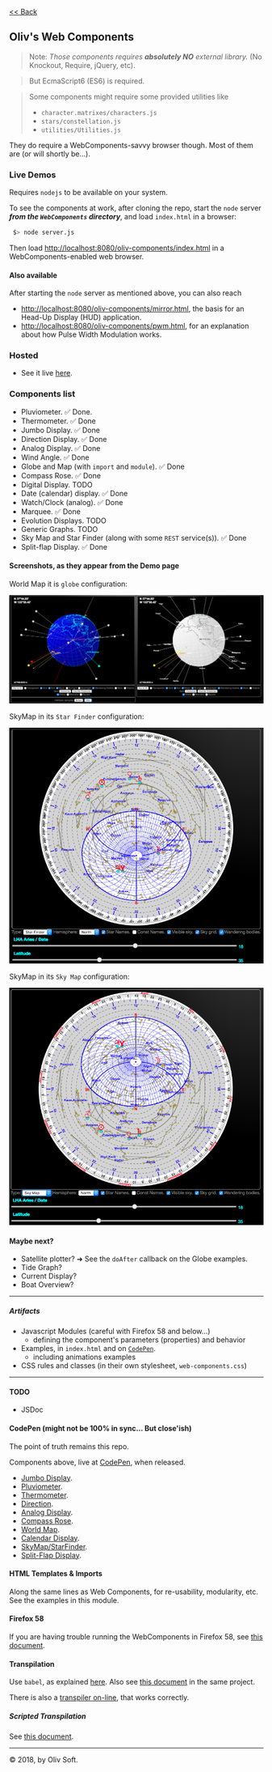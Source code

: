 [<< Back](../README.md)

## Oliv's Web Components

> Note: _Those components requires **absolutely NO** external library._
> (No Knockout, Require, jQuery, etc).

> But EcmaScript6 (ES6) is required.

> Some components might require some provided utilities like
> - `character.matrixes/characters.js`
> - `stars/constellation.js`
> - `utilities/Utilities.js`

They do require a WebComponents-savvy browser though. Most of them are (or will shortly be...).

### Live Demos
Requires `nodejs` to be available on your system.

To see the components at work, after cloning the repo, start the `node` server _**from the `WebComponents` directory**_, and load `index.html` in a browser:

```bash
 $> node server.js
```
Then load [http://localhost:8080/oliv-components/index.html](http://localhost:8080/oliv-components/index.html) in a WebComponents-enabled web browser.

#### Also available
After starting the `node` server as mentioned above, you can also reach
- [http://localhost:8080/oliv-components/mirror.html](http://localhost:8080/oliv-components/mirror.html), the basis for an Head-Up Display (HUD) application.
- [http://localhost:8080/oliv-components/pwm.html](http://localhost:8080/oliv-components/pwm.html), for an explanation about how Pulse Width Modulation works.

### Hosted
- See it live [here](http://raspberrypi.lediouris.net/webcomponents/index.html).

### Components list
- Pluviometer. &#9989; Done.
- Thermometer. &#9989; Done
- Jumbo Display. &#9989; Done
- Direction Display. &#9989; Done
- Analog Display. &#9989; Done
- Wind Angle. &#9989; Done
- Globe and Map (with `import` and `module`). &#9989; Done <!-- &#10140; WIP -->
- Compass Rose. &#9989; Done
- Digital Display. TODO
- Date (calendar) display. &#9989; Done
- Watch/Clock (analog). &#9989; Done
- Marquee. &#9989; Done
- Evolution Displays. TODO
- Generic Graphs. TODO
- Sky Map and Star Finder (along with some `REST` service(s)). &#9989; Done
- Split-flap Display. &#9989; Done

#### Screenshots, as they appear from the Demo page
World Map it is `globe` configuration:

![World Map](./images/worldmap.png)

SkyMap in its `Star Finder` configuration:

![Star Finder](./images/starfinder.png)

SkyMap in its `Sky Map` configuration:

![Sky Map](./images/skymap.png)

#### Maybe next?
- Satellite plotter? &#10140; See the `doAfter` callback on the Globe examples.
- Tide Graph?
- Current Display?
- Boat Overview?

---

##### Artifacts
- Javascript Modules (careful with Firefox 58 and below...)
    - defining the component's parameters (properties) and behavior
- Examples, in `index.html` and on [`CodePen`](http://codepen.io/OlivierLD/).
    - including animations examples
- CSS rules and classes (in their own stylesheet, `web-components.css`)

---

#### TODO
- JSDoc

#### CodePen (might not be 100% in sync... But close'ish)
The point of truth remains this repo.

Components above, live at [CodePen](http://codepen.io/OlivierLD/), when released.

- [Jumbo Display](https://codepen.io/OlivierLD/pen/VQyVjy).
- [Pluviometer](https://codepen.io/OlivierLD/pen/oEPKgg).
- [Thermometer](https://codepen.io/OlivierLD/pen/KQQEEp).
- [Direction](https://codepen.io/OlivierLD/pen/bLjwdj).
- [Analog Display](https://codepen.io/OlivierLD/pen/QQBYEw).
- [Compass Rose](https://codepen.io/OlivierLD/pen/aqaLQq).
- [World Map](https://codepen.io/OlivierLD/pen/xYQbmb).
- [Calendar Display](https://codepen.io/OlivierLD/pen/EpOJEW).
- [SkyMap/StarFinder](https://codepen.io/OlivierLD/project/full/APNqRk).
- [Split-Flap Display](https://codepen.io/OlivierLD/pen/LJLbeQ).

#### HTML Templates &amp; Imports
Along the same lines as Web Components, for re-usability, modularity, etc.
See the examples in this module.

#### Firefox 58
If you are having trouble running the WebComponents in Firefox 58, see
[this document](https://www.designedbyaturtle.co.uk/2015/how-to-enable-web-components-in-firefox-shadow-dom/).

#### Transpilation
Use `babel`, as explained [here](https://babeljs.io/docs/usage/cli/). Also see
[this document](widgets/README.md) in the same project.

There is also a [transpiler on-line](http://babeljs.io/en/repl.html), that works correctly.

##### Scripted Transpilation
See [this document](widgets/README.md).

---
&copy; 2018, by Oliv Soft.

